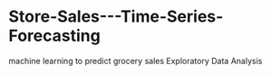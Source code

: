 # Store-Sales---Time-Series-Forecasting
machine learning to predict grocery sales
Exploratory Data Analysis
